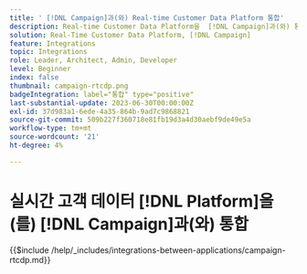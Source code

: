 ```yaml
---
title: ' [!DNL Campaign]과(와) Real-time Customer Data Platform 통합'
description: Real-time Customer Data Platform을  [!DNL Campaign]과(와) 통합하는 방법 알아보기
solution: Real-Time Customer Data Platform, [!DNL Campaign]
feature: Integrations
topic: Integrations
role: Leader, Architect, Admin, Developer
level: Beginner
index: false
thumbnail: campaign-rtcdp.png
badgeIntegration: label="통합" type="positive"
last-substantial-update: 2023-06-30T00:00:00Z
exl-id: 37d983a1-6ede-4a35-864b-9ad7c9868821
source-git-commit: 509b227f360718e81fb19d3a4d30aebf9de49e5a
workflow-type: tm+mt
source-wordcount: '21'
ht-degree: 4%

---
```


# 실시간 고객 데이터 [!DNL Platform]을(를) [!DNL Campaign]과(와) 통합

{{$include /help/_includes/integrations-between-applications/campaign-rtcdp.md}}
